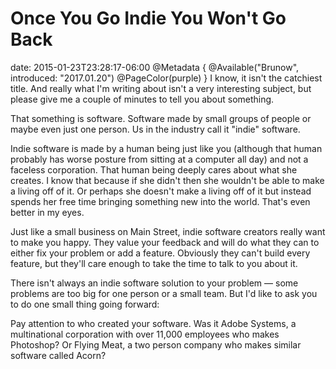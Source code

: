 # Once You Go Indie You Won't Go Back
date: 2015-01-23T23:28:17-06:00
@Metadata {
  @Available("Brunow", introduced: "2017.01.20")
  @PageColor(purple)
}
I know, it isn't the catchiest title. And really what I'm writing about isn't a very interesting subject, but please give me a couple of minutes to tell you about something.

That something is software. Software made by small groups of people or maybe even just one person. Us in the industry call it "indie" software.

Indie software is made by a human being just like you (although that human probably has worse posture from sitting at a computer all day) and not a faceless corporation. That human being deeply cares about what she creates. I know that because if she didn't then she wouldn't be able to make a living off of it. Or perhaps she doesn't make a living off of it but instead spends her free time bringing something new into the world. That's even better in my eyes.

Just like a small business on Main Street, indie software creators really want to make you happy. They value your feedback and will do what they can to either fix your problem or add a feature. Obviously they can't build every feature, but they'll care enough to take the time to talk to you about it.

There isn't always an indie software solution to your problem &mdash; some problems are too big for one person or a small team. But I'd like to ask you to do one small thing going forward:

Pay attention to who created your software. Was it Adobe Systems, a multinational corporation with over 11,000 employees who makes Photoshop? Or Flying Meat, a two person company who makes similar software called Acorn?
